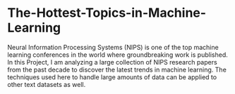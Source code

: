 # The-Hottest-Topics-in-Machine-Learning
Neural Information Processing Systems (NIPS) is one of the top machine learning conferences in the world where groundbreaking work is published. In this Project, I am analyzing a large collection of NIPS research papers from the past decade to discover the latest trends in machine learning. The techniques used here to handle large amounts of data can be applied to other text datasets as well.
